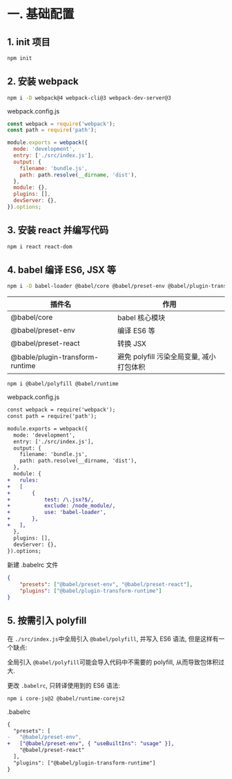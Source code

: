 # 一. 基础配置

## 1. init 项目

```bash
npm init
```

## 2. 安装 webpack

```bash
npm i -D webpack@4 webpack-cli@3 webpack-dev-server@3
```

webpack.config.js

```js
const webpack = require('webpack');
const path = require('path');

module.exports = webpack({
  mode: 'development',
  entry: ['./src/index.js'],
  output: {
    filename: 'bundle.js',
    path: path.resolve(__dirname, 'dist'),
  },
  module: {},
  plugins: [],
  devServer: {},
}).options;
```

## 3. 安装 react 并编写代码

```bash
npm i react react-dom
```

## 4. babel 编译 ES6, JSX 等

```bash
npm i -D babel-loader @babel/core @babel/preset-env @babel/plugin-transform-runtime @babel/preset-react
```

| 插件名                          | 作用                                     |
| ------------------------------- | ---------------------------------------- |
| @babel/core                     | babel 核心模块                           |
| @babel/preset-env               | 编译 ES6 等                              |
| @babel/preset-react             | 转换 JSX                                 |
| @bable/plugin-transform-runtime | 避免 polyfill 污染全局变量, 减小打包体积 |

```bash
npm i @babel/polyfill @babel/runtime
```

webpack.config.js

```diff
const webpack = require('webpack');
const path = require('path');

module.exports = webpack({
  mode: 'development',
  entry: ['./src/index.js'],
  output: {
    filename: 'bundle.js',
    path: path.resolve(__dirname, 'dist'),
  },
  module: {
+	rules: 
+	[
+		{
+			test: /\.jsx?$/,
+			exclude: /node_module/,
+			use: 'babel-loader',
+		},
+	],
  },
  plugins: [],
  devServer: {},
}).options;

```

新建 .babelrc 文件

```json
{
    "presets": ["@babel/preset-env", "@babel/preset-react"],
    "plugins": ["@babel/plugin-transform-runtime"]
}
```

## 5. 按需引入 polyfill

在 `./src/index.js`中全局引入 `@babel/polyfill`, 并写入 ES6 语法, 但是这样有一个缺点:

全局引入 `@babel/polyfill`可能会导入代码中不需要的 polyfill, 从而导致包体积过大.

更改 `.babelrc`, 只转译使用到的 ES6 语法:

```bash
npm i core-js@2 @babel/runtime-corejs2
```

.babelrc

```diff
{
  "presets": [
-	"@babel/preset-env",
+	["@babel/preset-env", { "useBuiltIns": "usage" }],
    "@babel/preset-react"
  ],
  "plugins": ["@babel/plugin-transform-runtime"]
}

```